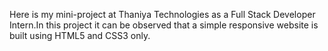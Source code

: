 Here is my mini-project at Thaniya Technologies as a Full Stack Developer Intern.In this project it can be observed that a simple responsive website is built using HTML5 and CSS3 only.
